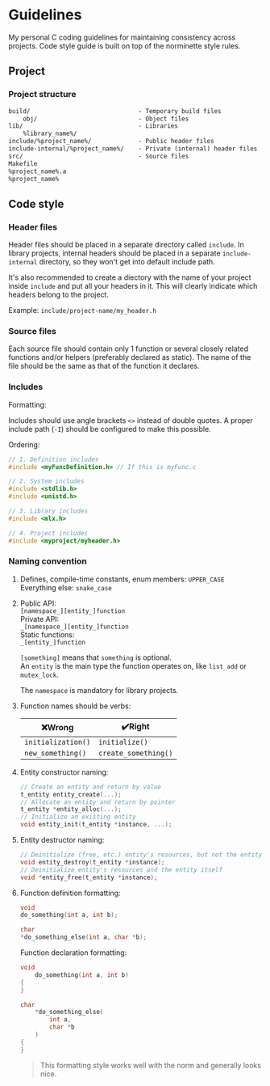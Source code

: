 # Guidelines

My personal C coding guidelines for maintaining consistency across projects.
Code style guide is built on top of the norminette style rules.

## Project

### Project structure

```txt
build/                              - Temporary build files
    obj/                            - Object files
lib/                                - Libraries
    %library_name%/
include/%project_name%/             - Public header files
include-internal/%project_name%/    - Private (internal) header files
src/                                - Source files
Makefile
%project_name%.a
%project_name%
```

## Code style

### Header files

Header files should be placed in a separate directory called `include`.
In library projects, internal headers should be placed in a separate `include-internal` directory, so they won't get into default include path.

It's also recommended to create a diectory with the name of your project inside `include` and put all your headers in it. This will clearly indicate which headers belong to the project.

Example: `include/project-name/my_header.h`

### Source files

Each source file should contain only 1 function or
several closely related functions and/or helpers (preferably declared as static).
The name of the file should be the same as that of the function it declares.

### Includes

Formatting:

Includes should use angle brackets `<>` instead of double quotes.
A proper include path (`-I`) should be configured to make this possible.

Ordering:

```cpp
// 1. Definition includes
#include <myFuncDefinition.h> // If this is myFunc.c

// 2. System includes
#include <stdlib.h>
#include <unistd.h>

// 3. Library includes
#include <mlx.h>

// 4. Project includes
#include <myproject/myheader.h>
```

### Naming convention

1. Defines, compile-time constants, enum members: `UPPER_CASE`  
  Everything else: `snake_case`  

1. Public API:  
    `[namespace_][entity_]function`  
    Private API:  
    `_[namespace_][entity_]function`  
    Static functions:  
    `_[entity_]function`

   `[something]` means that `something` is optional.  
    An `entity` is the main type the function operates on, like `list_add` or `mutex_lock`.  

    The `namespace` is mandatory for library projects.

1. Function names should be verbs:

    ❌Wrong            | ✔️Right
    --------           | --------
    `initialization()` | `initialize()`
    `new_something()`  | `create_something()`

1. Entity constructor naming:  

    ```c
    // Create an entity and return by value
    t_entity entity_create(...);
    // Allocate an entity and return by pointer 
    t_entity *entity_alloc(...);
    // Initialize an existing entity
    void entity_init(t_entity *instance, ...);
    ```

1. Entity destructor naming:

    ```c
    // Deinitialize (free, etc.) entity's resources, but not the entity itself
    void entity_destroy(t_entity *instance);
    // Deinitialize entity's resources and the entity itself
    void *entity_free(t_entity *instance);
    ```

1. Function definition formatting:

    ```c
    void
    do_something(int a, int b);

    char
    *do_something_else(int a, char *b);
    ```

    Function declaration formatting:

    ```c
    void
        do_something(int a, int b)
    {
    }

    char
        *do_something_else(
            int a,
            char *b
        )
    {
    }
    ```

    > This formatting style works well with the norm and generally looks nice.
